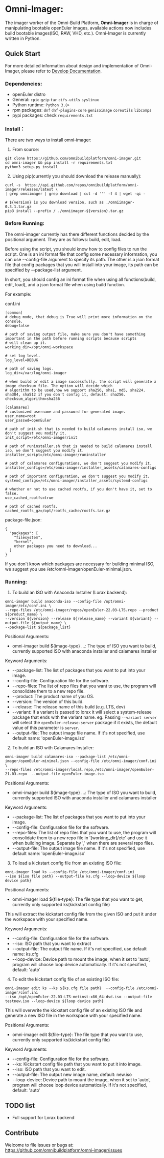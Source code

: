 # Omni-Imager:

The imager worker of the Omni-Build Platform, **Omni-Imager** is in charge of manipulating bootable openEuler images,
available actions now includes build bootable images(ISO, RAW, VHD, etc.). Omni-Imager is currently written in Python.

## Quick Start

For more detailed information about design and implementation of Omni-Imager, please refer
to [Develop Documentation](./docs/develop.md).

### Dependencies:

- openEuler distro
- General: `cpio` `gzip` `tar` `cifs-utils` `syslinux`
- Python runtime: `Python 3.8+`
- rpm packages: `dnf` `dnf-plugins-core` `genisoimage` `coreutils` `libcomps`
- pypi packages: check `requirements.txt`

### Install：

There are two ways to install omni-imager:

1. From source:

```shell
git clone https://github.com/omnibuildplatform/omni-imager.git
cd omni-imager && pip install -r requirements.txt
python3 setup.py install
```

2. Using pip(currently you should download the release manually):

```shell
curl -s  https://api.github.com/repos/omnibuildplatform/omni-imager/releases/latest \
| grep omniimager | grep download | cut -d '"' -f 4 | wget -qi -

# ${version} is you download version, such as ./omniimager-0.3.1.tar.gz
pip3 install --prefix / ./omniimager-${version}.tar.gz
```

### Before Running:

The omni-imager currently has there different functions decided by the positional argument. They are as follows:
build, edit, load.

Before using the script, you should know how to config files to run the script. One is an ini format file that config
some necessary information, you can use --config-file argument to specify its path. The other is a json format file that
config packages that you will install into your image, its path can be specified by --package-list argument.

In short, you should config an ini format file when using all functions(build, edit, load), and a json format file when
using build function.

For example:

conf.ini

```shell
[common]
# debug mode, that debug is True will print more information on the console.
debug=false

# path of saving output file, make sure you don't have something important in the path before running scripts because scripts
# will clean up it.
working_dir=/opt/omni-workspace

# set log level.
log_level=DEBUG

# path of saving logs.
log_dir=/var/log/omni-imager

# when build or edit a image successfully. the script will generate a image checksum file. The option will decide which 
# algorithm to be used,now we support sha256, sha1, md5, sha224, sha384, sha512 if you don't config it, default: sha256.   
checksum_algorithm=sha256

[calamares]
# customized username and password for generated image.
user_name=root
user_passwd=openEuler

# path of init.sh that is needed to build calamares install iso, we don't suggest you modify it.
init_script=/etc/omni-imager/init

# path of runinstaller.sh that is needed to build calamares install iso, we don't suggest you modify it.
installer_script=/etc/omni-imager/runinstaller

# path of calamares configurations, we don't suggest you modify it.
installer_configs=/etc/omni-imager/installer_assets/calamares-configs

# path of important configuration, we don't suggest you modify it.
systemd_configs=/etc/omni-imager/installer_assets/systemd-configs

# whether or not to use cached rootfs, if you don't have it, set to false.
use_cached_rootfs=true

# path of cached rootfs.
cached_rootfs_gz=/opt/rootfs_cache/rootfs.tar.gz
```

package-file.json:

```shell
{
  "packages": [
    "filesystem",
    "kernel",
    other packages you need to download...
  ]
}
```

If you don't know which packages are necessary for building minimal ISO, we suggest you use
/etc/omni-imager/openEuler-minimal.json.

### Running:

1. To build an ISO with Anaconda Installer (Lorax backend):

```shell
omni-imager build anaconda-iso --config-file /opt/omni-imager/etc/conf.ini \
--repo-files /etc/omni-imager/repos/openEuler-22.03-LTS.repo --product ${product_name} \
--version ${version} --release ${release_name} --variant ${variant} --output-file ${output_name} \
--package-list ${package_list} 
```

Positional Arguments:

- omni-imager build ${image-type} ...: The type of ISO you want to build, currently supported ISO with anaconda
  installer and calamares installer

Keyword Arguments:

- --package-list: The list of packages that you want to put into your image.
- --config-file: Configuration file for the software.
- --repo-files: The list of repo files that you want to use, the program will consolidate them to a new repo file.
- --product: The product name of you OS.
- --version: The version of this build.
- --release: The release name of this build (e.g. LTS, dev)
- --variant: If a variant is passed to lorax it will select a system-release package that ends with the variant name.
eg. Passing `--variant server` will select the `openEuler-release-server` package if it exists, the default value of
this parameter is `server`.
- --output-file: The output image file name. If it's not specified, use default name: 'openEuler-image.iso'


2. To build an ISO with Calamares Installer:

```shell
omni-imager build calamares-iso --package-list /etc/omni-imager/openEuler-minimal.json --config-file /etc/omni-imager/conf.ini \
--repo-files /etc/omni-imager/local.repo,/etc/omni-imager/openEuler-21.03.repo  --output-file openEuler-image.iso
```

Positional Arguments:

- omni-imager build ${image-type} ...: The type of ISO you want to build, currently supported ISO with anaconda
  installer and calamares installer

Keyword Arguments:

- --package-list: The list of packages that you want to put into your image.
- --config-file: Configuration file for the software.
- --repo-files: The list of repo files that you want to use, the program will consolidate them to a new repo file
in '[working_dir]/etc' and use it when building image. Separate by ',' when there are several repo files.
- --output-file: The output image file name. If it's not specified, use default name: 'openEuler-image.iso'


3. To load a kickstart config file from an existing ISO file:

```shell
omni-imager load ks --config-file /etc/omni-imager/conf.ini
--iso ${iso file path} --output-file ks.cfg --loop-device ${loop device path}
```

Positional Arguments:

- omni-imager load ${file-type}: The file type that you want to get, currently only supported ks(kickstart config file)

This will extract the kickstart config file from the given ISO and put it under the workspace with your specified name.

Keyword Arguments:

- --config-file: Configuration file for the software.
- --iso: ISO path that you want to extract
- --output-file: The output file name. If it's not specified, use default name: ks.cfg
- --loop-device: Device path to mount the image, when it set to 'auto', program will choose loop device automatically.
  If it's not specified, default: 'auto'

4. To edit the kickstart config file of an existing ISO file:

```shell
omni-imager edit ks --ks ${ks.cfg file path}  --config-file /etc/omni-imager/conf.ini
--iso /opt/openEuler-22.03-LTS-netinst-x86_64-dvd.iso --output-file testnew.iso --loop-device ${loop device path}
```

This will overwrite the kickstart config file of an existing ISO file and generate a new ISO file in the workspace with
your specified name.

Positional Arguments:

- omni-imager edit ${file-type}: The file type that you want to use, currently only supported ks(kickstart config file)

Keyword Arguments:

- --config-file: Configuration file for the software.
- --ks: Kickstart config file path that you want to put it into image.
- --iso: ISO path that you want to edit.
- --output-file: The output new image name, default: new.iso
- --loop-device: Device path to mount the image, when it set to 'auto', program will choose loop device automatically.
  If it's not specified, default: 'auto'

## TODO list

- Full support for Lorax backend

## Contribute

Welcome to file issues or bugs at:
https://github.com/omnibuildplatform/omni-imager/issues
